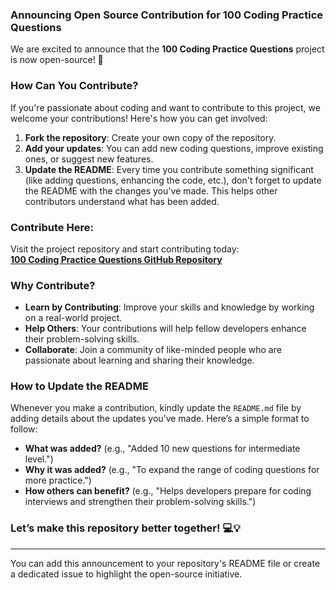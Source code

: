 ### Announcing Open Source Contribution for 100 Coding Practice Questions

We are excited to announce that the **100 Coding Practice Questions** project is now open-source! 🚀

### How Can You Contribute?
If you're passionate about coding and want to contribute to this project, we welcome your contributions! Here's how you can get involved:

1. **Fork the repository**: Create your own copy of the repository.
2. **Add your updates**: You can add new coding questions, improve existing ones, or suggest new features.
3. **Update the README**: Every time you contribute something significant (like adding questions, enhancing the code, etc.), don't forget to update the README with the changes you've made. This helps other contributors understand what has been added.

### Contribute Here:
Visit the project repository and start contributing today:  
[**100 Coding Practice Questions GitHub Repository**](https://github.com/deepakkumar55/100-coding-practice-question)

### Why Contribute?
- **Learn by Contributing**: Improve your skills and knowledge by working on a real-world project.
- **Help Others**: Your contributions will help fellow developers enhance their problem-solving skills.
- **Collaborate**: Join a community of like-minded people who are passionate about learning and sharing their knowledge.

### How to Update the README
Whenever you make a contribution, kindly update the `README.md` file by adding details about the updates you’ve made. Here’s a simple format to follow:
- **What was added?** (e.g., "Added 10 new questions for intermediate level.")
- **Why it was added?** (e.g., "To expand the range of coding questions for more practice.")
- **How others can benefit?** (e.g., "Helps developers prepare for coding interviews and strengthen their problem-solving skills.")

### Let’s make this repository better together! 💻💡

---

You can add this announcement to your repository's README file or create a dedicated issue to highlight the open-source initiative.